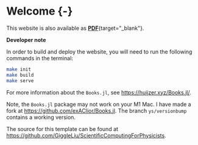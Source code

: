 # Welcome {-}

This website is also available as [**PDF**](/sci2phys.pdf){target="_blank"}.

**Developer note**

In order to build and deploy the website, you will need to run the following
commands in the terminal:

```bash
make init
make build
make serve
```
For more information about the `Books.jl`, see <https://huijzer.xyz/Books.jl/>.

Note, the `Books.jl` package may not work on your M1 Mac. 
I have made a fork at <https://github.com/exAClior/Books.jl>.
The branch  `ys/versionbump` contains a working version.

The source for this template can be found at <https://github.com/GiggleLiu/ScientificComputingForPhysicists>.
